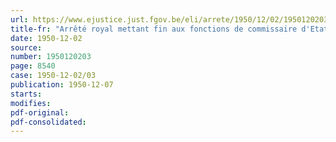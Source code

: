 ```yaml
---
url: https://www.ejustice.just.fgov.be/eli/arrete/1950/12/02/1950120203/justel
title-fr: "Arrêté royal mettant fin aux fonctions de commissaire d'Etat et de commissaire d'Etat adjoint à la sécurité sociale"
date: 1950-12-02
source:
number: 1950120203
page: 8540
case: 1950-12-02/03
publication: 1950-12-07
starts:
modifies:
pdf-original:
pdf-consolidated:
---
```


